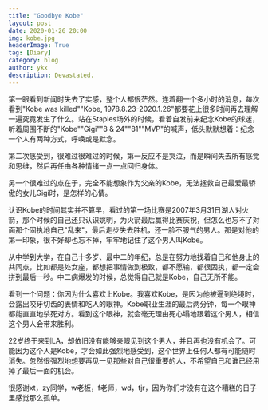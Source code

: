 ```yaml
---
title: "Goodbye Kobe"
layout: post
date: 2020-01-26 20:00
img: kobe.jpg
headerImage: True
tag: [Diary]
category: blog
author: ykx
description: Devastated.
---
```




第一眼看到新闻时失去了实感，整个人都很茫然。连着翻一个多小时的消息，每次看到"Kobe was killed""Kobe, 1978.8.23-2020.1.26"都要花上很多时间再去理解一遍究竟发生了什么。站在Staples场外的时候，看着自发前来纪念Kobe的球迷，听着周围不断的"Kobe""Gigi""8 & 24""81""MVP"的喊声，低头默默想着：纪念一个人有两种方式，呼唤或是默念。

第二次感受到，很难过很难过的时候，第一反应不是哭泣，而是瞬间失去所有感觉和思维，然后再任由各种情绪一点一点回归身体。

另一个很难过的点在于，完全不能想象作为父亲的Kobe，无法拯救自己最爱最骄傲的女儿Gigi时，是怎样的心情。

认识Kobe的时间其实并不算早，看过的第一场比赛是2007年3月31日湖人对火箭，那个时候的自己还只认识姚明，为火箭最后赢得比赛庆祝，但怎么也忘不了对面那个固执地自己"乱来"，最后走步失去胜机，还一脸不服气的男人。那是对他的第一印象，很不好却也忘不掉，牢牢地记住了这个男人叫Kobe。

从中学到大学，在自己十多岁、最中二的年纪，总是在努力地找着自己和他身上的共同点，比如都是处女座，都想把事情做到极致，都不愿输，都很固执，都一定会拼到最后一秒。中二病爆发的时候，总觉得自己就是Kobe，自己无所不能。

看到一个问题：你因为什么喜欢上Kobe。我喜欢Kobe，是因为他被逼到绝境时，会露出咬牙切齿的表情和吃人的眼神。Kobe职业生涯的最后两分钟，每一个眼神都能直直地杀死对方。看到这个眼神，就会毫无理由死心塌地跟着这个男人，相信这个男人会带来胜利。

22岁终于来到LA，却依旧没有能够亲眼见到这个男人，并且再也没有机会了。可能因为这个人是Kobe，才会如此强烈地感受到，这个世界上任何人都有可能随时消失。忽然很强烈地想要再见一见那些对自己很重要的人，不希望自己和谁已经用掉了最后一面的机会。

很感谢xt，zy同学，w老板，f老师，wd，tjr，因为你们才没有在这个糟糕的日子里感觉那么孤单。
